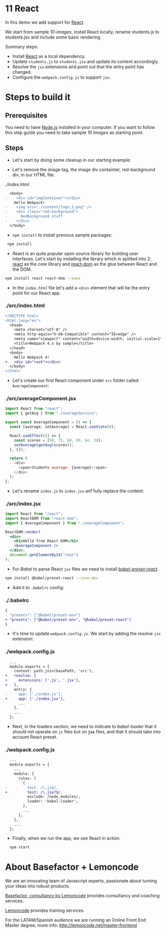 # 11 React

In this demo we add support for [React](https://reactjs.org/).

We start from sample _10-images_, install React locally, rename students.js to students.jsx and include some basic rendering.

Summary steps:

- Install [React](https://facebook.github.io/react/) as a local dependency.
- Update `students.js` to `students.jsx` and update its content accordingly.
- Resolve the `jsx` extensions and point out that the entry point has changed.
- Configure the `webpack.config.js` to support `jsx`.

# Steps to build it

## Prerequisites

You need to have [Node.js](https://nodejs.org/en/) installed in your computer. If you want to follow this step guide you need to take sample _10 Images_ as starting point.

## Steps

- Let's start by doing some cleanup in our starting example:

- Let's remove the image tag, the image div containter, red-background div, in our HTML file:

_./index.html_

```diff
  <body>
-    <div id="imgContainer"></div>
    Hello Webpack!
-    <img src="./content/logo_2.png" />
-    <div class="red-background">
-      RedBackground stuff
-    </div>
  </body>
```

- `npm install` to install previous sample packages:

```bash
 npm install
```

- React is an quite popular open source library for building user interfaces. Let's start by installing the library which is splitted into 2: [react](https://www.npmjs.com/package/react) as the core library and [react-dom](https://www.npmjs.com/package/react-dom) as the glue between React and the DOM.

```bash
npm install react react-dom --save
```

- In the _`index.html`_ file let's add a `<div>` element that will be the entry point for our React app.

### ./src/index.html

```diff
<!DOCTYPE html>
<html lang="en">
  <head>
    <meta charset="utf-8" />
    <meta http-equiv="X-UA-Compatible" content="IE=edge" />
    <meta name="viewport" content="width=device-width, initial-scale=1" />
    <title>Webpack 4.x by sample</title>
  </head>
  <body>
    Hello Webpack 4!
+   <div id="root"></div>
  </body>
</html>

```

- Let's create our first React component under `src` folder called `AverageComponent`:

### ./src/averageComponent.jsx

```javascript
import React from "react";
import { getAvg } from "./averageService";

export const AverageComponent = () => {
  const [average, setAverage] = React.useState(0);

  React.useEffect(() => {
    const scores = [90, 75, 60, 99, 94, 30];
    setAverage(getAvg(scores));
  }, []);

  return (
    <div>
      <span>Students average: {average}</span>
    </div>
  );
};
```

- Let's rename `index.js` to `index.jsx` anf fully replace the content:

### ./src/index.jsx

```jsx
import React from "react";
import ReactDOM from "react-dom";
import { AverageComponent } from "./averageComponent";

ReactDOM.render(
  <div>
    <h1>Hello from React DOM</h1>
    <AverageComponent />
  </div>,
  document.getElementById("root")
);
```

- For _Babel_ to parse React `jsx` files we need to install [_babel-preset-react_](https://github.com/babel/babel/tree/master/packages/babel-preset-react).

```bash
npm install @babel/preset-react --save-dev
```

- Add it to `.babelrc` config:

### ./.babelrc

```diff
{
- "presets": ["@babel/preset-env"]
+ "presets": ["@babel/preset-env", "@babel/preset-react"]
}
```

- It's time to update _`webpack.config.js`_. We start by adding the resolve `jsx` extension:

### ./webpack.config.js

```diff
  ...
  module.exports = {
    context: path.join(basePath, 'src'),
+   resolve: {
+     extensions: ['.js', '.jsx'],
+   },
    entry: {
-     app: ['./index.js'],
+     app: ['./index.jsx'],
      ...
    },
    ...
  };
```

- Next, in the loaders section, we need to indicate to _babel-loader_ that it should not operate on `js` files but on **`jsx`** files, and that it should take into account React preset.

### ./webpack.config.js

```diff
  ...
  module.exports = {
    ...
    module: {
      rules: [
        {
-         test: /\.js$/,
+         test: /\.jsx?$/,
          exclude: /node_modules/,
          loader: 'babel-loader',
        },
        ...
      ],
    },
    ...
  };

```

- Finally, when we run the app, we see React in action.

```bash
  npm start
```

# About Basefactor + Lemoncode

We are an innovating team of Javascript experts, passionate about turning your ideas into robust products.

[Basefactor, consultancy by Lemoncode](http://www.basefactor.com) provides consultancy and coaching services.

[Lemoncode](http://lemoncode.net/services/en/#en-home) provides training services.

For the LATAM/Spanish audience we are running an Online Front End Master degree, more info: http://lemoncode.net/master-frontend
